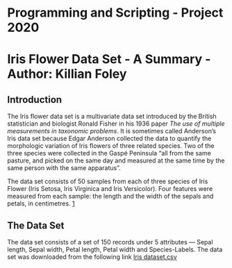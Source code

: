 # Programming and Scripting - Project 2020
# Iris Flower Data Set - A Summary - Author: Killian Foley

## Introduction
The Iris flower data set is a multivariate data set introduced by the British statistician and biologist Ronald Fisher in his 1936 paper *The use of multiple measurements in taxonomic problems*. It is sometimes called Anderson’s Iris data set because Edgar Anderson collected the data to quantify the morphologic variation of Iris flowers of three related species. Two of the three species were collected in the Gaspé Peninsula “all from the same pasture, and picked on the same day and measured at the same time by the same person with the same apparatus”.

The data set consists of 50 samples from each of three species of Iris Flower (Iris Setosa, Iris Virginica and Iris Versicolor). Four features were measured from each sample: the length and the width of the sepals and petals, in centimetres. [1](https://en.wikipedia.org/wiki/Iris_flower_data_set)

## The Data Set
The data set consists of a set of 150 records under 5 attributes — Sepal length, Sepal width, Petal length, Petal width and Species-Labels. The data set was downloaded from the following link [Iris dataset.csv](https://tableconvert.com/?output=csv)
